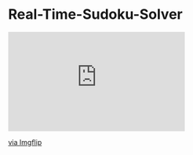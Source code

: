 # Real-Time-Sudoku-Solver

<div style="width:360px;max-width:100%;"><div style="height:0;padding-bottom:56.39%;position:relative;"><iframe width="360" height="203" style="position:absolute;top:0;left:0;width:100%;height:100%;" frameBorder="0" src="https://imgflip.com/embed/42occ6"></iframe></div><p><a href="https://imgflip.com/gif/42occ6">via Imgflip</a></p></div>
